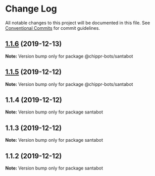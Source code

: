 # Change Log

All notable changes to this project will be documented in this file.
See [Conventional Commits](https://conventionalcommits.org) for commit guidelines.

## [1.1.6](https://github.com/chippr-robotics/chippr-bots/compare/v1.1.5...v1.1.6) (2019-12-13)

**Note:** Version bump only for package @chippr-bots/santabot





## [1.1.5](https://github.com/chippr-robotics/chippr-bots/compare/v1.1.4...v1.1.5) (2019-12-12)

**Note:** Version bump only for package @chippr-bots/santabot





## 1.1.4 (2019-12-12)

**Note:** Version bump only for package santabot





## 1.1.3 (2019-12-12)

**Note:** Version bump only for package santabot





## 1.1.2 (2019-12-12)

**Note:** Version bump only for package santabot
